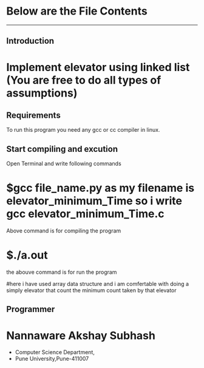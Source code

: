 

# Below are the File Contents
---------------------------


Introduction
------------

# Implement elevator using linked list (You are free to do all types of assumptions)


Requirements
------------

To run this program you need any gcc or cc compiler in linux.


Start compiling and excution
-----------------------------

Open Terminal and write following commands

# $gcc file_name.py as my filename is elevator_minimum_Time so i write gcc elevator_minimum_Time.c

Above command is for compiling the program 

# $./a.out 
	
the abouve command is for run the program

#here i have used array data structure and i am comfertable with doing a simply elevator that count the minimum count taken by that elevator

Programmer
----------
# Nannaware Akshay Subhash

* Computer Science Department, 
* Pune University,Pune-411007


